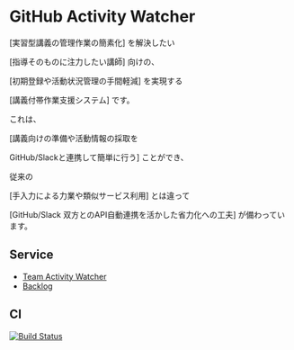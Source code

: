 # GitHub Activity Watcher

[実習型講義の管理作業の簡素化] を解決したい

[指導そのものに注力したい講師] 向けの、

[初期登録や活動状況管理の手間軽減] を実現する

[講義付帯作業支援システム] です。

これは、

[講義向けの準備や活動情報の採取を

 GitHub/Slackと連携して簡単に行う] ことができ、

従来の

[手入力による力業や類似サービス利用] とは違って

[GitHub/Slack 双方とのAPI自動連携を活かした省力化への工夫] が備わっています。

## Service
* [Team Activity Watcher](https://github-activity-watcher.herokuapp.com/)
* [Backlog](https://github.com/chubachi-pt-2017/activity_watcher-2/projects/1)

## CI
[![Build Status](https://travis-ci.org/chubachi-pt-2017/activity_watcher-2.svg?branch=master)](https://travis-ci.org/chubachi-pt-2017/activity_watcher-2)
